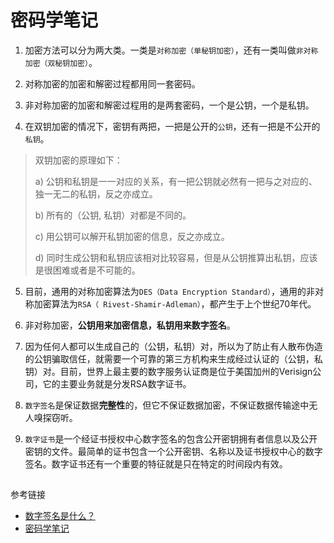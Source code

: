 # 密码学笔记

1. 加密方法可以分为两大类。一类是`对称加密（单秘钥加密）`，还有一类叫做`非对称加密（双秘钥加密）`。

2. 对称加密的加密和解密过程都用同一套密码。

3. 非对称加密的加密和解密过程用的是两套密码，一个是公钥，一个是私钥。

4. 在双钥加密的情况下，密钥有两把，一把是公开的`公钥`，还有一把是不公开的`私钥`。

> 双钥加密的原理如下：
>
> a) 公钥和私钥是一一对应的关系，有一把公钥就必然有一把与之对应的、独一无二的私钥，反之亦成立。
>
> b) 所有的（公钥, 私钥）对都是不同的。
>
> c) 用公钥可以解开私钥加密的信息，反之亦成立。
>
> d) 同时生成公钥和私钥应该相对比较容易，但是从公钥推算出私钥，应该是很困难或者是不可能的。

5. 目前，通用的对称加密算法为`DES（Data Encryption Standard）`，通用的非对称加密算法为`RSA（ Rivest-Shamir-Adleman）`，都产生于上个世纪70年代。

6. 非对称加密，**公钥用来加密信息，私钥用来数字签名**。

7. 因为任何人都可以生成自己的（公钥，私钥）对，所以为了防止有人散布伪造的公钥骗取信任，就需要一个可靠的第三方机构来生成经过认证的（公钥，私钥）对。目前，世界上最主要的数字服务认证商是位于美国加州的Verisign公司，它的主要业务就是分发RSA数字证书。

8. `数字签名`是保证数据**完整性**的，但它不保证数据加密，不保证数据传输途中无人嗅探窃听。

9. `数字证书`是一个经证书授权中心数字签名的包含公开密钥拥有者信息以及公开密钥的文件。最简单的证书包含一个公开密钥、名称以及证书授权中心的数字签名。数字证书还有一个重要的特征就是只在特定的时间段内有效。

##
参考链接
* [数字签名是什么？](http://www.ruanyifeng.com/blog/2011/08/what_is_a_digital_signature.html) 
* [密码学笔记](http://www.ruanyifeng.com/blog/2006/12/notes_on_cryptography.html) 
